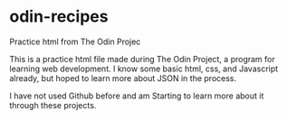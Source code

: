 # odin-recipes
Practice html from The Odin Projec

This is a practice html file made during The Odin Project, a program for learning web development.  I know some basic html, css, and Javascript already, but hoped to learn more about JSON in the process.

I have not used Github before and am Starting to learn more about it through these projects.

